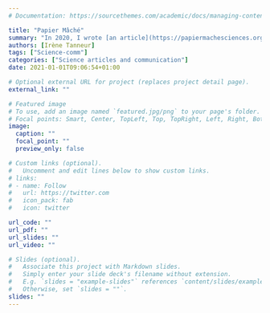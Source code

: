 ```yaml
---
# Documentation: https://sourcethemes.com/academic/docs/managing-content/

title: "Papier Mâché"
summary: "In 2020, I wrote [an article](https://papiermachesciences.org/2020/07/20/comment-montrer-que-la-mutation-precede-la-selection-avec-une-poignee-de-virus-et-de-bacteries-lexperience-de-luria-et-delbruck-c/?v=C) (in French) for the science popularization site Papier-Mâché, on the 1943 paper by Luria and Delbrück Mutations of bacteria from virus sensitivity to virus resistance. "
authors: [Irène Tanneur]
tags: ["Science-comm"]
categories: ["Science articles and communication"]
date: 2021-01-01T09:06:54+01:00

# Optional external URL for project (replaces project detail page).
external_link: ""

# Featured image
# To use, add an image named `featured.jpg/png` to your page's folder.
# Focal points: Smart, Center, TopLeft, Top, TopRight, Left, Right, BottomLeft, Bottom, BottomRight.
image:
  caption: ""
  focal_point: ""
  preview_only: false

# Custom links (optional).
#   Uncomment and edit lines below to show custom links.
# links:
# - name: Follow
#   url: https://twitter.com
#   icon_pack: fab
#   icon: twitter

url_code: ""
url_pdf: ""
url_slides: ""
url_video: ""

# Slides (optional).
#   Associate this project with Markdown slides.
#   Simply enter your slide deck's filename without extension.
#   E.g. `slides = "example-slides"` references `content/slides/example-slides.md`.
#   Otherwise, set `slides = ""`.
slides: ""
---
```

